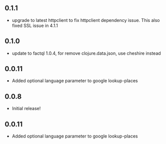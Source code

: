 ## 0.1.1

 * upgrade to latest httpclient to fix httpclient dependency issue. This also fixed SSL issue in 4.1.1

## 0.1.0

 * update to factql 1.0.4, for remove clojure.data.json, use cheshire instead

## 0.0.11
 
 * Added optional language parameter to google lookup-places

## 0.0.8

 * Initial release!

## 0.0.11
 
 * Added optional language parameter to google lookup-places
